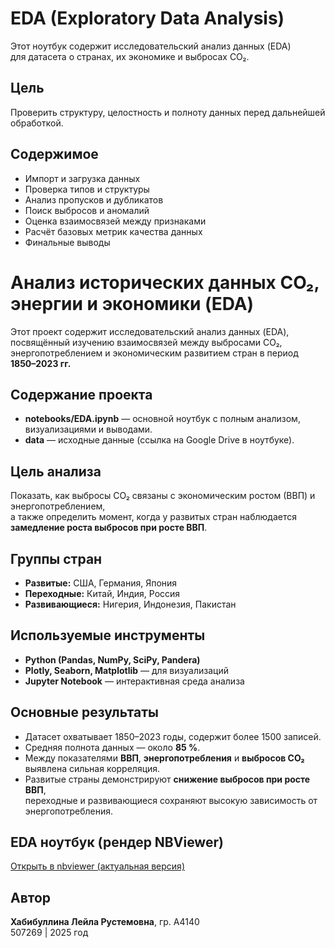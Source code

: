 # EDA (Exploratory Data Analysis)

Этот ноутбук содержит исследовательский анализ данных (EDA)  
для датасета о странах, их экономике и выбросах CO₂.

## Цель
Проверить структуру, целостность и полноту данных перед дальнейшей обработкой.  

## Содержимое
- Импорт и загрузка данных  
- Проверка типов и структуры  
- Анализ пропусков и дубликатов  
- Поиск выбросов и аномалий  
- Оценка взаимосвязей между признаками  
- Расчёт базовых метрик качества данных  
- Финальные выводы  
# Анализ исторических данных CO₂, энергии и экономики (EDA)

Этот проект содержит исследовательский анализ данных (EDA), посвящённый изучению взаимосвязей между выбросами CO₂, энергопотреблением и экономическим развитием стран в период **1850–2023 гг.**

## Содержание проекта

- **notebooks/EDA.ipynb** — основной ноутбук с полным анализом, визуализациями и выводами.
- **data** — исходные данные (ссылка на Google Drive в ноутбуке).


##  Цель анализа

Показать, как выбросы CO₂ связаны с экономическим ростом (ВВП) и энергопотреблением,  
а также определить момент, когда у развитых стран наблюдается **замедление роста выбросов при росте ВВП**.

##  Группы стран

- **Развитые:** США, Германия, Япония  
- **Переходные:** Китай, Индия, Россия  
- **Развивающиеся:** Нигерия, Индонезия, Пакистан

##  Используемые инструменты

- **Python (Pandas, NumPy, SciPy, Pandera)**
- **Plotly, Seaborn, Matplotlib** — для визуализаций
- **Jupyter Notebook** — интерактивная среда анализа

## Основные результаты

- Датасет охватывает 1850–2023 годы, содержит более 1500 записей.  
- Средняя полнота данных — около **85 %**.  
- Между показателями **ВВП**, **энергопотребления** и **выбросов CO₂** выявлена сильная корреляция.  
- Развитые страны демонстрируют **снижение выбросов при росте ВВП**,  
  переходные и развивающиеся сохраняют высокую зависимость от энергопотребления.

## EDA ноутбук (рендер NBViewer)

[Открыть в nbviewer (актуальная версия)](https://nbviewer.org/github/leilik02-sys/data-engineering/blob/main/notebooks/EDA.ipynb?flush_cache=true)


## Автор

**Хабибуллина Лейла Рустемовна**, гр. А4140  
507269 | 2025 год

